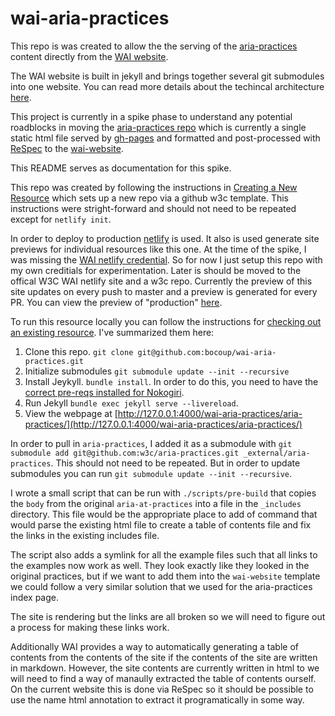# wai-aria-practices

This repo is was created to allow the the serving of the
[aria-practices](https://w3c.github.io/aria-practices/) content directly from
the [WAI website](https://www.w3.org/WAI/).

The WAI website is built in jekyll and brings together several git submodules
into one website. You can read more details about the techincal architecture
[here](https://wai-website-theme.netlify.app/technical/).

This project is currently in a spike phase to understand any potential roadblocks in
moving the [aria-practices repo](https://github.com/w3c/aria-practices/) which
is currently a single static html file served by
[gh-pages](https://pages.github.com/) and formatted and
post-processed with [ReSpec](https://pages.github.com/) to the
[wai-website](https://github.com/w3c/wai-website/). 

This README serves as documentation for this spike.

This repo was created by following the instructions in [Creating a New
Resource](https://wai-website-theme.netlify.app/technical/new-resource/) which
sets up a new repo via a github w3c template. This instructions were
stright-forward and should not need to be repeated except for `netlify init`.

In order to deploy to production [netlify](https://www.netlify.com/) is used. It also is used 
generate site previews for individual resources like this one. At the time of
the spike, I was missing the [WAI netlify
credential](https://wai-website-theme.netlify.app/technical/#netlify). So for
now I just setup this repo with my own creditials for experimentation. Later is
should be moved to the offical W3C WAI netlify site and a w3c repo. Currently the preview of this site
updates on every push to master and a preview is generated for every PR. You can
view the preview of "production" [here](https://wai-aria-practices.netlify.app/aria-practices/).

To run this resource locally you can follow the instructions for [checking out
an existing
resource](https://wai-website-theme.netlify.app/technical/existing-resource/).
I've summarized them here:

1. Clone this repo. `git clone git@github.com:bocoup/wai-aria-practices.git`
2. Initialize submodules `git submodule update --init --recursive`
3. Install Jeykyll. `bundle install`. In order to do this, you need to have the [correct pre-reqs installed for Nokogiri](https://nokogiri.org/tutorials/installing_nokogiri.html). 
4. Run Jekyll `bundle exec jekyll serve --livereload`. 
5. View the webpage at [http://127.0.0.1:4000/wai-aria-practices/aria-practices/](http://127.0.0.1:4000/wai-aria-practices/aria-practices/)

In order to pull in `aria-practices`, I added it as a submodule with `git
submodule add git@github.com:w3c/aria-practices.git _external/aria-practices`. 
This should not need to be repeated. But in order to update submodules you can
run `git submodule update --init --recursive`.

I wrote a small script that can be run with `./scripts/pre-build` that copies
the `body` from the original `aria-at-practices` into a file in the `_includes`
directory. This file would be the appropriate place to add of command that would
parse the existing html file to create a table of contents file and fix the
links in the existing includes file.

The script also adds a symlink for all the example files such that all links to
the examples now work as well. They look exactly like they looked in the
original practices, but if we want to add them into the `wai-website` template
we could follow a very similar solution that we used for the aria-practices
index page.

The site is rendering but the links are all broken so we will need to figure out
a process for making these links work.

Additionally WAI provides a way to automatically generating a table of contents
from the contents of the site if the contents of the site are written in
markdown. However, the site contents are currently written in html to we will
need to find a way of manaully extracted the table of contents ourself. On the
current website this is done via ReSpec so it should be possible to use the name
html annotation to extract it programatically in some way.
